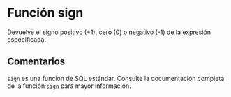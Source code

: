 ﻿---
Autogenerated: true
---

# Función  sign

Devuelve el signo positivo (+1), cero (0) o negativo (-1) de la expresión especificada.

## Comentarios 

`sign` es una función de SQL estándar. Consulte la documentación completa de la función [`sign`](https://learn.microsoft.com/es-es/sql/t-sql/functions/sign-transact-sql) para mayor información.
